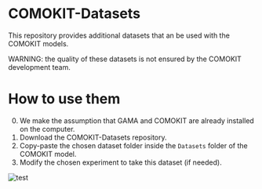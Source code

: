 # COMOKIT-Datasets
This repository provides additional datasets that an be used with the COMOKIT models.

WARNING: the quality of these datasets is not ensured by the COMOKIT development team.

# How to use them

  0. We make the assumption that GAMA and COMOKIT are already installed on the computer.
  1. Download the COMOKIT-Datasets repository.
  2. Copy-paste the chosen dataset folder inside the `Datasets` folder of the COMOKIT model.
  3. Modify the chosen experiment to take this dataset (if needed).
  
![test](https://upload.wikimedia.org/wikipedia/commons/thumb/0/08/Cc-by-sa_%281%29.svg/200px-Cc-by-sa_%281%29.svg.png)

